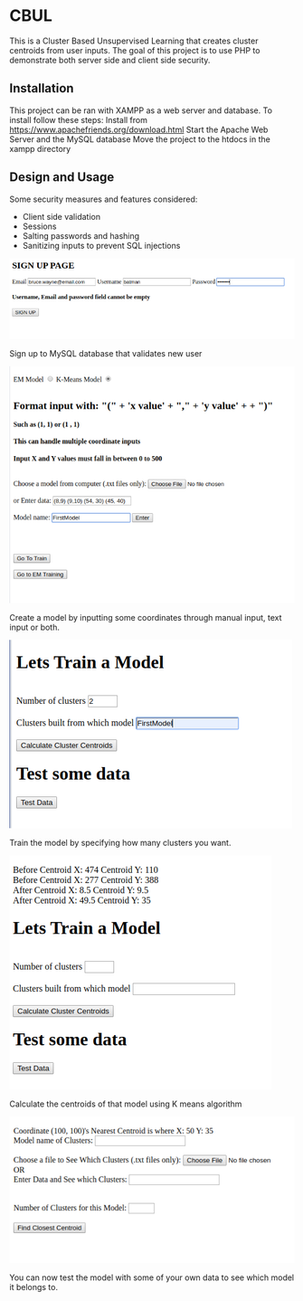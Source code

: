 # CBUL

This is a Cluster Based Unsupervised Learning that creates cluster centroids from user inputs. The goal of this project is to use PHP to demonstrate both server side and client side security.

## Installation
This project can be ran with XAMPP as a web server and database. To install follow these steps:
Install from https://www.apachefriends.org/download.html
Start the Apache Web Server and the MySQL database
Move the project to the htdocs in the xampp directory

## Design and Usage

Some security measures and features considered:
* Client side validation
* Sessions
* Salting passwords and hashing
* Sanitizing inputs to prevent SQL injections

![SignUp](https://github.com/julianvu/CBUL/blob/master/images/CBUL-signup.png)

Sign up to MySQL database that validates new user

![CreateModel](https://github.com/julianvu/CBUL/blob/master/images/FirstModelCBUL.png)

Create a model by inputting some coordinates through manual input, text input or both.

![TrainMode](https://github.com/julianvu/CBUL/blob/master/images/TrainModelInput.png)

Train the model by specifying how many clusters you want.

![CalculateCluster](https://github.com/julianvu/CBUL/blob/master/images/CalculatedCentroids.png)

Calculate the centroids of that model using K means algorithm

![TestModel](https://github.com/julianvu/CBUL/blob/master/images/FindNearestCentroid.png)

You can now test the model with some of your own data to see which model it belongs to.


